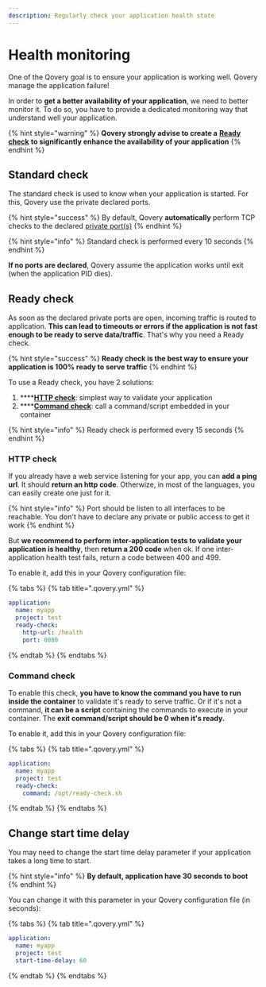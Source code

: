 ```yaml
---
description: Regularly check your application health state
---
```


# Health monitoring

One of the Qovery goal is to ensure your application is working well. Qovery manage the application failure!

In order to **get a better availability of your application**, we need to better monitor it. To do so, you have to provide a dedicated monitoring way that understand well your application.

{% hint style="warning" %}
**Qovery strongly advise to create a** [**Ready check**](monitoring.md#application-ready-check) **to significantly enhance the availability of your application**
{% endhint %}

## Standard check

The standard check is used to know when your application is started. For this, Qovery use the private declared ports.

{% hint style="success" %}
By default, Qovery **automatically** perform TCP checks to the declared [private port\(s\)](../../services/network/#private-access)
{% endhint %}

{% hint style="info" %}
Standard check is performed every 10 seconds
{% endhint %}

**If no ports are declared**, Qovery assume the application works until exit \(when the application PID dies\).

## Ready check

As soon as the declared private ports are open, incoming traffic is routed to application. **This can lead to timeouts or errors if the application is not fast enough to be ready to serve data/traffic**. That's why you need a Ready check.

{% hint style="success" %}
**Ready check is the best way to ensure your application is 100% ready to serve traffic**
{% endhint %}

To use a Ready check, you have 2 solutions:

1. \*\*\*\*[**HTTP check**](monitoring.md#http-check): simplest way to validate your application
2. \*\*\*\*[**Command check**](monitoring.md#command-check): call a command/script embedded in your container

{% hint style="info" %}
Ready check is performed every 15 seconds
{% endhint %}

### HTTP check

If you already have a web service listening for your app, you can **add a ping url**. It should **return an http code**. Otherwize, in most of the languages, you can easily create one just for it.

{% hint style="info" %}
Port should be listen to all interfaces to be reachable. You don't have to declare any private or public access to get it work
{% endhint %}

But **we recommend to perform inter-application tests to validate your application is healthy**, then **return a 200 code** when ok. If one inter-application health test fails, return a code between 400 and 499.

To enable it, add this in your Qovery configuration file:

{% tabs %}
{% tab title=".qovery.yml" %}
```yaml
application:
  name: myapp
  project: test
  ready-check:
    http-url: /health
    port: 8080
```
{% endtab %}
{% endtabs %}

### Command check

To enable this check, **you have to know the command you have to run inside the container** to validate it's ready to serve traffic. Or if it's not a command, **it can be a script** containing the commands to execute in your container. The **exit command/script should be 0 when it's ready.**

To enable it, add this in your Qovery configuration file:

{% tabs %}
{% tab title=".qovery.yml" %}
```yaml
application:
  name: myapp
  project: test
  ready-check:
    command: /opt/ready-check.sh
```
{% endtab %}
{% endtabs %}

## Change start time delay

You may need to change the start time delay parameter if your application takes a long time to start.

{% hint style="info" %}
**By default, application have 30 seconds to boot**
{% endhint %}

You can change it with this parameter in your Qovery configuration file \(in seconds\):

{% tabs %}
{% tab title=".qovery.yml" %}
```yaml
application:
  name: myapp
  project: test
  start-time-delay: 60
```
{% endtab %}
{% endtabs %}

